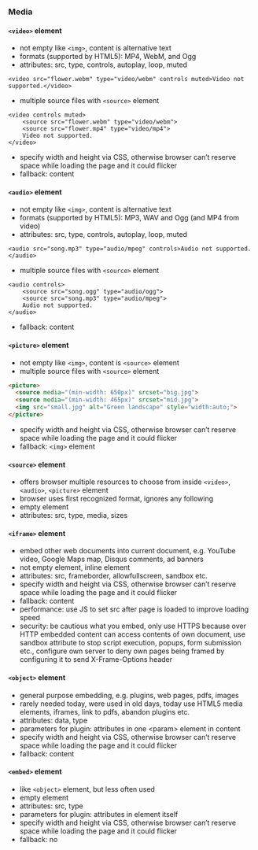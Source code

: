 ### Media

#### `<video>` element
- not empty like `<img>`, content is alternative text
- formats (supported by HTML5): MP4, WebM, and Ogg
 - attributes: src, type, controls, autoplay, loop, muted
```
<video src="flower.webm" type="video/webm" controls muted>Video not supported.</video>
```
- multiple source files with `<source>` element
```
<video controls muted>
    <source src="flower.webm" type="video/webm">
    <source src="flower.mp4" type="video/mp4">
    Video not supported.
</video>
```
- specify width and height via CSS, otherwise browser can’t reserve space while loading the page and it could flicker
- fallback: content

#### `<audio>` element
- not empty like `<img>`, content is alternative text
- formats (supported by HTML5): MP3, WAV and Ogg (and MP4 from video)
- attributes: src, type, controls, autoplay, loop, muted
```
<audio src="song.mp3" type="audio/mpeg" controls>Audio not supported.</audio>
```
- multiple source files with `<source>` element
```
<audio controls>
	<source src="song.ogg" type="audio/ogg">
	<source src="song.mp3" type="audio/mpeg">
    Audio not supported.
</audio>
```
- fallback: content

#### `<picture>` element
- not empty like `<img>`, content is `<source>` element
- multiple source files with `<source>` element
```html
<picture>
  <source media="(min-width: 650px)" srcset="big.jpg">
  <source media="(min-width: 465px)" srcset="mid.jpg">
  <img src="small.jpg" alt="Green landscape" style="width:auto;">
</picture>
```
- specify width and height via CSS, otherwise browser can’t reserve space while loading the page and it could flicker
- fallback: `<img>` element

#### `<source>` element
- offers browser multiple resources to choose from inside `<video>`, `<audio>`, `<picture>` element
- browser uses first recognized format, ignores any following
- empty element
- attributes: src, type, media, sizes

#### `<iframe>` element
- embed other web documents into current document, e.g. YouTube video, Google Maps map, Disqus comments, ad banners
- not empty element, inline element
- attributes: src, frameborder, allowfullscreen, sandbox etc.
- specify width and height via CSS, otherwise browser can’t reserve space while loading the page and it could flicker
- fallback: content
- performance: use JS to set src after page is loaded to improve loading speed
- security: be cautious what you embed, only use HTTPS because over HTTP embedded content can access contents of own document, use sandbox attribute to stop script execution, popups, form submission etc., configure own server to deny own pages being framed by configuring it to send X-Frame-Options header

#### `<object>` element
- general purpose embedding, e.g. plugins, web pages, pdfs, images
- rarely needed today, were used in old days, today use HTML5 media elements, iframes, link to pdfs, abandon plugins etc.
- attributes: data, type
- parameters for plugin: attributes in one \<param\> element in content
- specify width and height via CSS, otherwise browser can’t reserve space while loading the page and it could flicker
- fallback: content

#### `<embed>` element
- like `<object>` element, but less often used
- empty element
- attributes: src, type
- parameters for plugin: attributes in element itself
- specify width and height via CSS, otherwise browser can’t reserve space while loading the page and it could flicker
- fallback: no

